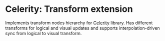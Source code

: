# Celerity: Transform extension

Implements transform nodes hierarchy for [Celerity](../../README.md) library. Has different transforms for logical
and visual updates and supports interpolation-driven sync from logical to visual transform.
